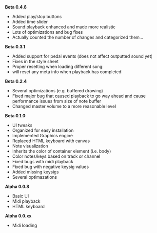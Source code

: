 **Beta 0.4.6**
- Added play/stop buttons
- Added time slider
- Sound playback enhanced and made more realistic
- Lots of optimizations and bug fixes
- Actually counted the number of changes and categorized them...

**Beta 0.3.1**
- Added support for pedal events (does not affect outputted sound yet)
- Fixes in the style sheet
- Proper resetting when loading different song
- will reset any meta info when playback has completed

**Beta 0.2.4**
- Several optimizations (e.g. buffered drawing)
- Fixed major bug that caused playback to go way ahead and cause performance issues from size of note buffer
- Changed master volume to a more reasonable level

**Beta 0.1.0**
- UI tweaks
- Organized for easy installation
- Implemented Graphics engine
- Replaced HTML keyboard with canvas
- Note visualization
- Inherits the color of container element (i.e. body)
- Color notes/keys based on track or channel
- Fixed bugs with midi playback
- Fixed bug with negative keysig values
- Added missing keysigs
- Several optimazations

**Alpha 0.0.8**
- Basic UI
- Midi playback
- HTML keyboard

**Alpha 0.0.xx**
- Midi loading

